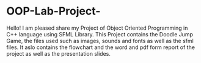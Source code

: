 # OOP-Lab-Project-
Hello! I am pleased share my Project of Object Oriented Programming in C++ language using SFML Library.
This Project contains the Doodle Jump Game, the files used such as images, sounds and fonts as well as the sfml files.
It aslo contains the flowchart and the word and pdf form report of the project as well as the presentation slides.
